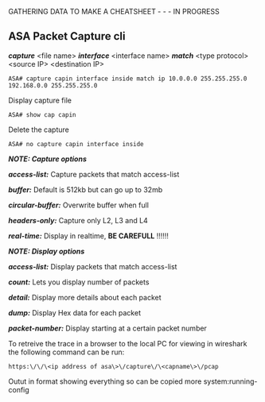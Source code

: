 
GATHERING DATA TO MAKE A CHEATSHEET - - - IN PROGRESS


## ASA Packet Capture cli ##

***capture*** \<file name\> ***interface*** \<interface name\> ***match*** \<type protocol\> \<source IP\> \<destination IP\>
```
ASA# capture capin interface inside match ip 10.0.0.0 255.255.255.0 192.168.0.0 255.255.255.0
```
Display capture file
```
ASA# show cap capin
```
Delete the capture
```
ASA# no capture capin interface inside
```

***NOTE: Capture options***

***access-list:*** Capture packets that match access-list

***buffer:*** Default is 512kb but can go up to 32mb

***circular-buffer:*** Overwrite buffer when full

***headers-only:*** Capture only L2, L3 and L4

***real-time:*** Display in realtime, **BE CAREFULL** !!!!!!


***NOTE: Display options***

***access-list:*** Display packets that match access-list

***count:*** Lets you display number of packets

***detail:*** Display more details about each packet

***dump:*** Display Hex data for each packet

***packet-number:*** Display starting at a certain packet number


To retreive the trace in a browser to the local PC for viewing in wireshark the following command can be run:
```
https:\/\/\<ip address of asa\>\/capture\/\<capname\>\/pcap
```

Outut in format showing everything so can be copied
more system:running-config

